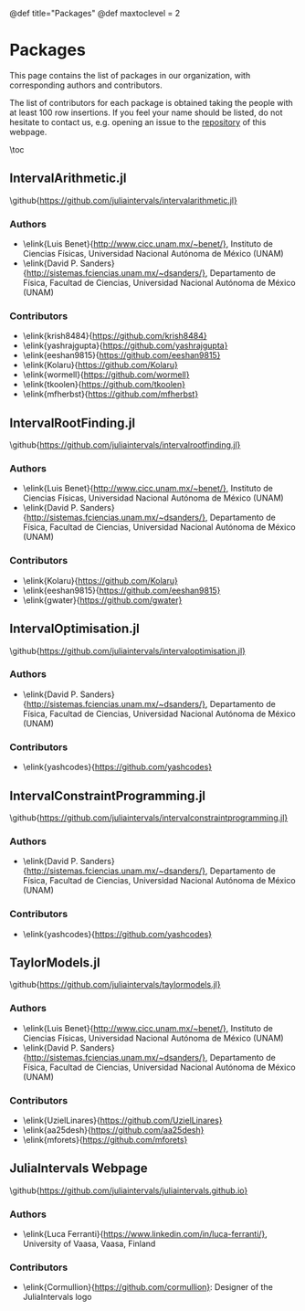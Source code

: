 @def title="Packages"
@def maxtoclevel = 2
# Packages

This page contains the list of packages in our organization, with corresponding authors and contributors.

The list of contributors for each package is obtained taking the people with at least 100 row insertions. If you feel your name should be listed, do not hesitate to contact us, e.g. opening an issue to the [repository](https://github.com/JuliaIntervals/juliaintervals.github.io) of this webpage.

\toc

## IntervalArithmetic.jl 

\github{https://github.com/juliaintervals/intervalarithmetic.jl}

### Authors

- \elink{Luis Benet}{http://www.cicc.unam.mx/~benet/}, Instituto de Ciencias Físicas, Universidad Nacional Autónoma de México (UNAM)
- \elink{David P. Sanders}{http://sistemas.fciencias.unam.mx/~dsanders/}, Departamento de Física, Facultad de Ciencias, Universidad Nacional Autónoma de México (UNAM)

### Contributors

- \elink{krish8484}{https://github.com/krish8484}
- \elink{yashrajgupta}{https://github.com/yashrajgupta}
- \elink{eeshan9815}{https://github.com/eeshan9815}
- \elink{Kolaru}{https://github.com/Kolaru}
- \elink{wormell}{https://github.com/wormell}
- \elink{tkoolen}{https://github.com/tkoolen}
- \elink{mfherbst}{https://github.com/mfherbst}

## IntervalRootFinding.jl

\github{https://github.com/juliaintervals/intervalrootfinding.jl}

### Authors

- \elink{Luis Benet}{http://www.cicc.unam.mx/~benet/}, Instituto de Ciencias Físicas, Universidad Nacional Autónoma de México (UNAM)
- \elink{David P. Sanders}{http://sistemas.fciencias.unam.mx/~dsanders/}, Departamento de Física, Facultad de Ciencias, Universidad Nacional Autónoma de México (UNAM)

### Contributors

- \elink{Kolaru}{https://github.com/Kolaru}
- \elink{eeshan9815}{https://github.com/eeshan9815}
- \elink{gwater}{https://github.com/gwater}

## IntervalOptimisation.jl

\github{https://github.com/juliaintervals/intervaloptimisation.jl}

### Authors

- \elink{David P. Sanders}{http://sistemas.fciencias.unam.mx/~dsanders/}, Departamento de Física, Facultad de Ciencias, Universidad Nacional Autónoma de México (UNAM)

### Contributors

- \elink{yashcodes}{https://github.com/yashcodes}

## IntervalConstraintProgramming.jl

\github{https://github.com/juliaintervals/intervalconstraintprogramming.jl}

### Authors

- \elink{David P. Sanders}{http://sistemas.fciencias.unam.mx/~dsanders/}, Departamento de Física, Facultad de Ciencias, Universidad Nacional Autónoma de México (UNAM)

### Contributors

- \elink{yashcodes}{https://github.com/yashcodes}

## TaylorModels.jl

\github{https://github.com/juliaintervals/taylormodels.jl}

### Authors

- \elink{Luis Benet}{http://www.cicc.unam.mx/~benet/}, Instituto de Ciencias Físicas, Universidad Nacional Autónoma de México (UNAM)
- \elink{David P. Sanders}{http://sistemas.fciencias.unam.mx/~dsanders/}, Departamento de Física, Facultad de Ciencias, Universidad Nacional Autónoma de México (UNAM)

### Contributors

- \elink{UzielLinares}{https://github.com/UzielLinares}
- \elink{aa25desh}{https://github.com/aa25desh}
- \elink{mforets}{https://github.com/mforets}

## JuliaIntervals Webpage

\github{https://github.com/juliaintervals/juliaintervals.github.io}

### Authors

- \elink{Luca Ferranti}{https://www.linkedin.com/in/luca-ferranti/}, University of Vaasa, Vaasa, Finland

### Contributors

- \elink{Cormullion}{https://github.com/cormullion}: Designer of the JuliaIntervals logo